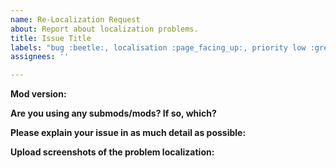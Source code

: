 ```yaml
---
name: Re-Localization Request
about: Report about localization problems.
title: Issue Title
labels: "bug :beetle:, localisation :page_facing_up:, priority low :grey_exclamation:"
assignees: ''

---
```


<!--
**DO NOT REMOVE PRE-EXISTING LINES**
------------------------------------------------------------------------------------------------------------
-->
**Mod version:**

**Are you using any submods/mods? If so, which?**

**Please explain your issue in as much detail as possible:**

**Upload screenshots of the problem localization:**
